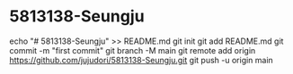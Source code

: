 # 5813138-Seungju

echo "# 5813138-Seungju" >> README.md
git init
git add README.md
git commit -m "first commit"
git branch -M main
git remote add origin https://github.com/jujudori/5813138-Seungju.git
git push -u origin main
